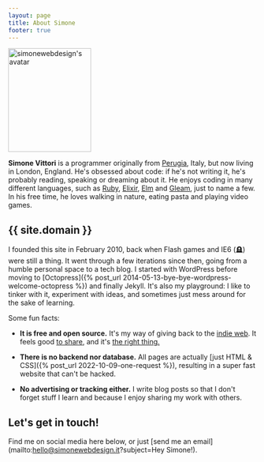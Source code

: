 ```yaml
---
layout: page
title: About Simone
footer: true
---
```


<style>a::after{width:0 !important;margin-left:0 !important}</style>
<div class="about-intro">
<picture>
    <source type="image/webp" srcset="/images/simonewebdesign.webp">
    <img src="/images/simonewebdesign.png" width="168" height="210" alt="simonewebdesign's avatar" />
</picture>
<p>
<strong>Simone Vittori</strong> is a programmer originally from <a rel="external" href="https://en.wikipedia.org/wiki/Perugia">Perugia</a>, Italy, but now living in London, England. He's obsessed about code: if he's not writing it, he's probably reading, speaking or dreaming about it. He enjoys coding in many different languages, such as <a rel="external" href="https://www.ruby-lang.org/">Ruby</a>, <a rel="external" href="https://elixir-lang.org/">Elixir</a>, <a rel="external" href="https://elm-lang.org/">Elm</a> and <a rel="external" href="https://gleam.run/">Gleam</a>, just to name a few. In his free time, he loves walking in nature, eating pasta and playing video games.</p>
</div>

## {{ site.domain }}

I founded this site in February 2010, back when Flash games and IE6 (<span title="Press F to pay respects" tabindex="-1">🪦</span>) were still a thing. It went through a few iterations since then, going from a humble personal space to a tech blog. I started with WordPress before moving to [Octopress]({% post_url 2014-05-13-bye-bye-wordpress-welcome-octopress %}) and finally Jekyll. It's also my playground: I like to tinker with it, experiment with ideas, and sometimes just mess around for the sake of learning.

Some fun facts:

- **It is free and open source.** It's my way of giving back to the <a rel="external" href="https://indieweb.org/">indie web</a>. It feels good <a rel="external" href="https://github.com/simonewebdesign/simonewebdesign">to share</a>, and it's <a rel="external" href="https://www.gnu.org/philosophy/fs-and-sustainable-development.html">the right thing.</a>

- **There is no backend nor database.** All pages are actually [just HTML & CSS]({% post_url 2022-10-09-one-request %}), resulting in a super fast website that can't be hacked.

- **No advertising or tracking either.**
I write blog posts so that I don't forget stuff I learn and because I enjoy sharing my work with others.

## Let's get in touch!

Find me on social media here below, or just [send me an email](mailto:hello@simonewebdesign.it?subject=Hey Simone!).

<script>
 let grave = document.querySelector('[title="Press F to pay respects"]')

  grave.addEventListener('mousedown', e => {
    e.preventDefault() // prevent focus on click, but not other pointer events
  })

  document.body.addEventListener('keydown', e => {
    if (e.key.toLowerCase() === 'f') {
      grave.focus()
    }
  })
</script>